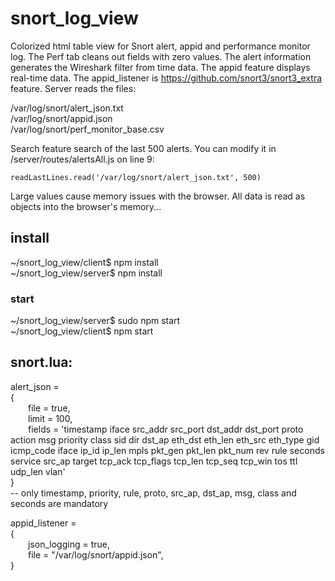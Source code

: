 # snort_log_view
Colorized html table view for Snort alert, appid and performance monitor log. The Perf tab cleans out fields with zero values. The alert information generates the Wireshark filter from time data. The appid feature displays real-time data. The appid_listener is https://github.com/snort3/snort3_extra feature. Server reads the files:  
  
/var/log/snort/alert_json.txt  
/var/log/snort/appid.json  
/var/log/snort/perf_monitor_base.csv  
  
Search feature search of the last 500 alerts. You can modify it in /server/routes/alertsAll.js on line 9:  
  
`readLastLines.read('/var/log/snort/alert_json.txt', 500)`  
  
Large values cause memory issues with the browser. All data is read as objects into the browser's memory...

## install  
~/snort_log_view/client$ npm install  
~/snort_log_view/server$ npm install  
### start
~/snort_log_view/server$ sudo npm start  
~/snort_log_view/client$ npm start  

## snort.lua:
  
alert_json =  
{        
&ensp;&ensp;&ensp;&ensp;file = true,    
&ensp;&ensp;&ensp;&ensp;limit = 100,  
&ensp;&ensp;&ensp;&ensp;fields = 'timestamp iface src_addr src_port dst_addr dst_port proto action msg priority class sid dir dst_ap eth_dst eth_len eth_src eth_type gid icmp_code iface ip_id ip_len mpls pkt_gen pkt_len pkt_num rev rule seconds service src_ap target tcp_ack tcp_flags tcp_len tcp_seq tcp_win tos ttl udp_len vlan'  
}  
-- only timestamp, priority, rule, proto, src_ap, dst_ap, msg, class and seconds are mandatory  
  
appid_listener =  
{  
&ensp;&ensp;&ensp;&ensp;json_logging = true,  
&ensp;&ensp;&ensp;&ensp;file = "/var/log/snort/appid.json",  
}  

